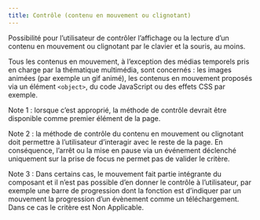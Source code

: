```yaml
---
title: Contrôle (contenu en mouvement ou clignotant)
---
```


Possibilité pour l’utilisateur de contrôler l’affichage ou la lecture d’un contenu en mouvement ou clignotant par le clavier et la souris, au moins.

Tous les contenus en mouvement, à l’exception des médias temporels pris en charge par la thématique multimédia, sont concernés : les images animées (par exemple un gif animé), les contenus en mouvement proposés via un élément `<object>`, du code JavaScript ou des effets CSS par exemple.

Note 1 : lorsque c’est approprié, la méthode de contrôle devrait être disponible comme premier élément de la page.

Note 2 : la méthode de contrôle du contenu en mouvement ou clignotant doit permettre à l’utilisateur d’interagir avec le reste de la page. En conséquence, l’arrêt ou la mise en pause via un événement déclenché uniquement sur la prise de focus ne permet pas de valider le critère.

Note 3 : Dans certains cas, le mouvement fait partie intégrante du composant et il n’est pas possible d’en donner le contrôle à l’utilisateur, par exemple une barre de progression dont la fonction est d’indiquer par un mouvement la progression d’un évènement comme un téléchargement. Dans ce cas le critère est Non Applicable.
